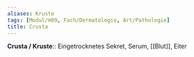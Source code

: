 ```yaml
---
aliases: Kruste
tags: [Modul/m09, Fach/Dermatologie, Art/Pathologie]
title: Crusta
---
```

**Crusta / Kruste**:: Eingetrocknetes Sekret, Serum, [[Blut]], Eiter
